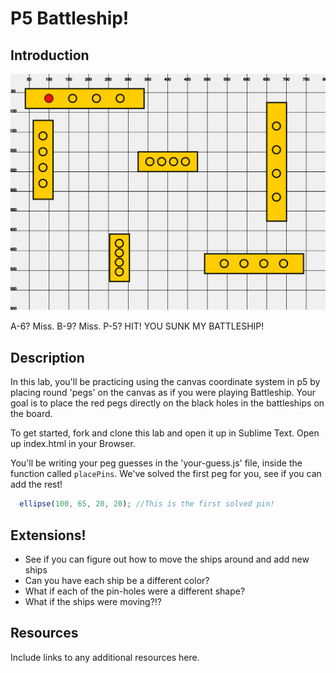# P5 Battleship!

## Introduction
![battleship board](./board.png)

A-6? Miss. B-9? Miss. P-5? HIT! YOU SUNK MY BATTLESHIP!

## Description

In this lab, you'll be practicing using the canvas coordinate system in p5 by placing round 'pegs' on the canvas as if you were playing Battleship. Your goal is to place the red pegs directly on the black holes in the battleships on the board.

To get started, fork and clone this lab and open it up in Sublime Text. Open up index.html in your Browser.

You'll be writing your peg guesses in the 'your-guess.js' file, inside the function called `placePins`. We've solved the first peg for you, see if you can add the rest!

```javascript
  ellipse(100, 65, 20, 20); //This is the first solved pin!
```

## Extensions!

+ See if you can figure out how to move the ships around and add new ships
+ Can you have each ship be a different color?
+ What if each of the pin-holes were a different shape?
+ What if the ships were moving?!?

## Resources

Include links to any additional resources here.